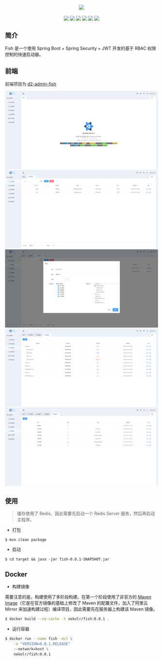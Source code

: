 <p align="center">
     <img  src="https://github.com/nekolr/fish/blob/master/media/logo.png">
     <br/>
     <br/>
     <a href="https://codeclimate.com/github/nekolr/fish/maintainability"><img src="https://api.codeclimate.com/v1/badges/fb6c707575e9adf15484/maintainability" /></a>
     <a href="https://github.com/nekolr/fish"><img src="https://img.shields.io/github/stars/nekolr/fish.svg?style=flat&label=Stars" /></a>
     <a href="https://github.com/nekolr/fish"><img src="https://img.shields.io/github/watchers/nekolr/fish.svg?style=flat&label=Watch" /></a>
     <a href="https://github.com/nekolr/fish"><img src="https://img.shields.io/github/forks/nekolr/fish.svg?style=flat&label=Fork" /></a>
     <a href="https://github.com/nekolr/fish/releases"><img src="https://img.shields.io/github/downloads/nekolr/fish/total.svg?style=flat" /></a>
     <a href="https://travis-ci.com/nekolr/fish"><img src="https://img.shields.io/travis/com/nekolr/fish.svg?style=flat" /></a>
</p>

## 简介
Fish 是一个使用 Spring Boot + Spring Security + JWT 开发的基于 RBAC 权限控制的快速启动器。

## 前端
前端项目为 [d2-admin-fish](https://github.com/nekolr/d2-admin-fish)

![home](https://github.com/nekolr/fish/blob/master/media/home.png)
![user](https://github.com/nekolr/fish/blob/master/media/user.png)
![role](https://github.com/nekolr/fish/blob/master/media/role.png)
![permission](https://github.com/nekolr/fish/blob/master/media/permission.png)
![menu](https://github.com/nekolr/fish/blob/master/media/menu.png)

## 使用
> 缓存使用了 Redis，因此需要先启动一个 Redis Server 服务，然后再启动主程序。

- 打包

```
$ mvn clean package
```

- 启动

```
$ cd target && java -jar fish-0.0.1-SNAPSHOT.jar
```

## Docker
- 构建镜像

需要注意的是，构建使用了多阶段构建。在第一个阶段使用了非官方的 [Maven Image](https://github.com/nekolr/maven-image)（它是在官方镜像的基础上修改了 Maven 的配置文件，加入了阿里云 Mirror 来加速构建过程）编译项目，因此需要先在服务器上构建该 Maven 镜像。
```bash
$ docker build --no-cache -t nekolr/fish:0.0.1 .
```

- 运行容器
```bash
$ docker run --name fish -dit \
    -e "VERSION=0.0.1.RELEASE"
    --network=host \
    nekolr/fish:0.0.1
```
